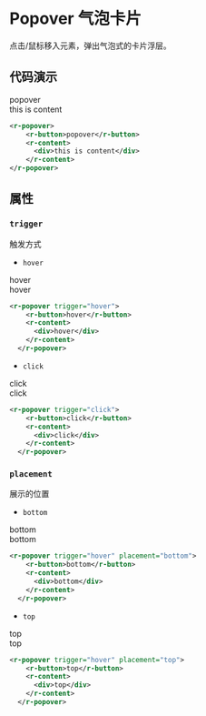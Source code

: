 # Popover 气泡卡片

点击/鼠标移入元素，弹出气泡式的卡片浮层。

## 代码演示

<r-popover>
    <r-button style="display:inline-block">popover</r-button>
    <r-content>
      <div>this is content</div>
    </r-content>
  </r-popover>

```xml
<r-popover>
    <r-button>popover</r-button>
    <r-content>
      <div>this is content</div>
    </r-content>
</r-popover>
```

## 属性

### `trigger`

触发方式

- `hover`

<r-popover trigger="hover">
    <r-button>hover</r-button>
    <r-content>
      <div>hover</div>
    </r-content>
  </r-popover>

```xml
<r-popover trigger="hover">
    <r-button>hover</r-button>
    <r-content>
      <div>hover</div>
    </r-content>
  </r-popover>
```

- `click`

<r-popover trigger="click">
    <r-button>click</r-button>
    <r-content>
      <div>click</div>
    </r-content>
  </r-popover>

```xml
<r-popover trigger="click">
    <r-button>click</r-button>
    <r-content>
      <div>click</div>
    </r-content>
  </r-popover>
```

### `placement`

展示的位置

- `bottom`

<r-popover trigger="hover" placement="bottom">
    <r-button>bottom</r-button>
    <r-content>
      <div>bottom</div>
    </r-content>
  </r-popover>

```xml
<r-popover trigger="hover" placement="bottom">
    <r-button>bottom</r-button>
    <r-content>
      <div>bottom</div>
    </r-content>
  </r-popover>
```

- `top`

<r-popover trigger="hover" placement="top">
    <r-button>top</r-button>
    <r-content>
      <div>top</div>
    </r-content>
  </r-popover>

```xml
<r-popover trigger="hover" placement="top">
    <r-button>top</r-button>
    <r-content>
      <div>top</div>
    </r-content>
  </r-popover>
```
